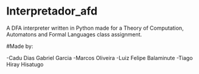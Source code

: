 # Interpretador_afd
A DFA interpreter written in Python made for a Theory of Computation, Automatons and Formal Languages class assignment.

#Made by:

-Cadu Dias
Gabriel Garcia
-Marcos Oliveira
-Luiz Felipe Balaminute
-Tiago Hiray Hisatugo
